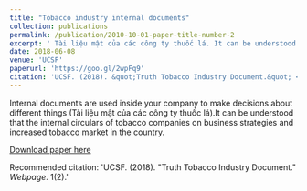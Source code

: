 ```yaml
---
title: "Tobacco industry internal documents"
collection: publications
permalink: /publication/2010-10-01-paper-title-number-2
excerpt: ' Tài liệu mật của các công ty thuốc lá. It can be understood that the internal circulars of tobacco companies on business strategies and increased tobacco market in the country.'
date: 2018-06-08
venue: 'UCSF'
paperurl: 'https://goo.gl/2wpFq9'
citation: 'UCSF. (2018). &quot;Truth Tobacco Industry Document.&quot; <i>Journal 1</i>. 1(2).'
---
```

Internal documents are used inside your company to make decisions about different things (Tài liệu mật của các công ty thuốc lá).It can be understood that the internal circulars of tobacco companies on business strategies and increased tobacco market in the country.

[Download paper here](https://goo.gl/2wpFq9)

Recommended citation: 'UCSF. (2018). &quot;Truth Tobacco Industry Document.&quot; <i>Webpage</i>. 1(2).'
